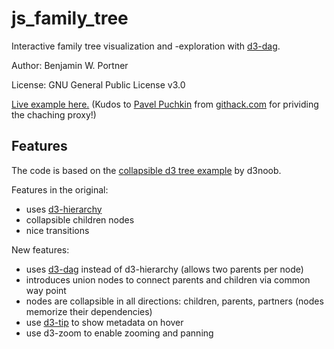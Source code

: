 # js_family_tree

Interactive family tree visualization and -exploration with [d3-dag](https://github.com/erikbrinkman/d3-dag).

Author: Benjamin W. Portner

License: GNU General Public License v3.0

[Live example here.](https://rawcdn.githack.com/BenPortner/js_family_tree/6632790076e4d01b4a9754adce7cbc7d4c652019/familytree.html) (Kudos to [Pavel Puchkin](https://neoascetic.me/) from [githack.com](https://raw.githack.com/) for prividing the chaching proxy!)

## Features
The code is based on the [collapsible d3 tree example](https://bl.ocks.org/d3noob/43a860bc0024792f8803bba8ca0d5ecd) by d3noob.

Features in the original:
- uses [d3-hierarchy](https://github.com/d3/d3-hierarchy)
- collapsible children nodes
- nice transitions
 
New features:
- uses [d3-dag](https://github.com/erikbrinkman/d3-dag) instead of d3-hierarchy (allows two parents per node)
- introduces union nodes to connect parents and children via common way point
- nodes are collapsible in all directions: children, parents, partners (nodes memorize their dependencies)
- use [d3-tip](https://github.com/caged/d3-tip) to show metadata on hover
- use d3-zoom to enable zooming and panning